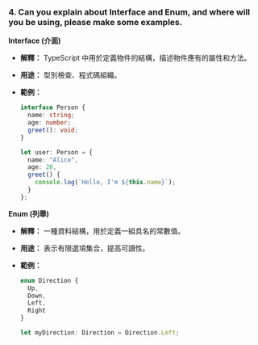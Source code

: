 
### 4. Can you explain about Interface and Enum, and where will you be using, please make some examples.


**Interface (介面)**

* **解釋：** TypeScript 中用於定義物件的結構，描述物件應有的屬性和方法。
* **用途：** 型別檢查、程式碼組織。
* **範例：**

    ```typescript
    interface Person {
      name: string;
      age: number;
      greet(): void;
    }

    let user: Person = {
      name: "Alice",
      age: 20,
      greet() {
        console.log(`Hello, I'm ${this.name}`);
      }
    };
    ```

**Enum (列舉)**

* **解釋：** 一種資料結構，用於定義一組具名的常數值。
* **用途：** 表示有限選項集合，提高可讀性。
* **範例：**

    ```typescript
    enum Direction {
      Up,
      Down,
      Left,
      Right
    }

    let myDirection: Direction = Direction.Left;
    ```